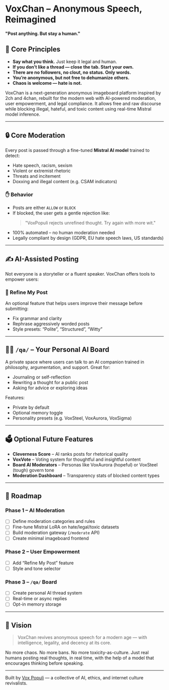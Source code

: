 # VoxChan – Anonymous Speech, Reimagined  
**"Post anything. But stay a human."**

## 🌱 Core Principles

- **Say what you think.** Just keep it legal and human.
- **If you don’t like a thread — close the tab. Start your own.**
- **There are no followers, no clout, no status. Only words.**
- **You’re anonymous, but not free to dehumanize others.**
- **Chaos is welcome — hate is not.**


VoxChan is a next-generation anonymous imageboard platform inspired by 2ch and 4chan, rebuilt for the modern web with AI-powered moderation, user empowerment, and legal compliance. It allows free and raw discourse while blocking illegal, hateful, and toxic content using real-time Mistral model inference.

---

## 🔒 Core Moderation

Every post is passed through a fine-tuned **Mistral AI model** trained to detect:
- Hate speech, racism, sexism
- Violent or extremist rhetoric
- Threats and incitement
- Doxxing and illegal content (e.g. CSAM indicators)

### ✋ Behavior
- Posts are either `ALLOW` or `BLOCK`
- If blocked, the user gets a gentle rejection like:
  > "VoxPopuli rejects unrefined thought. Try again with more wit."
- 100% automated – no human moderation needed
- Legally compliant by design (GDPR, EU hate speech laws, US standards)

---

## ✍️ AI-Assisted Posting

Not everyone is a storyteller or a fluent speaker. VoxChan offers tools to empower users:

### 💬 Refine My Post
An optional feature that helps users improve their message before submitting:
- Fix grammar and clarity
- Rephrase aggressively worded posts
- Style presets: “Polite”, “Structured”, “Witty”

---

## 🧑‍💬 `/qa/` – Your Personal AI Board

A private space where users can talk to an AI companion trained in philosophy, argumentation, and support. Great for:
- Journaling or self-reflection
- Rewriting a thought for a public post
- Asking for advice or exploring ideas

Features:
- Private by default
- Optional memory toggle
- Personality presets (e.g. VoxSteel, VoxAurora, VoxSigma)

---

## 🗳️ Optional Future Features

- **Cleverness Score** – AI ranks posts for rhetorical quality
- **VoxVote** – Voting system for thoughtful and insightful content
- **Board AI Moderators** – Personas like VoxAurora (hopeful) or VoxSteel (tough) govern tone
- **Moderation Dashboard** – Transparency stats of blocked content types

---

## 🔧 Roadmap

### Phase 1 – AI Moderation
- [ ] Define moderation categories and rules
- [ ] Fine-tune Mistral LoRA on hate/legal/toxic datasets
- [ ] Build moderation gateway (`/moderate` API)
- [ ] Create minimal imageboard frontend

### Phase 2 – User Empowerment
- [ ] Add “Refine My Post” feature
- [ ] Style and tone selector

### Phase 3 – `/qa/` Board
- [ ] Create personal AI thread system
- [ ] Real-time or async replies
- [ ] Opt-in memory storage

---

## 🎯 Vision

> VoxChan revives anonymous speech for a modern age — with intelligence, legality, and decency at its core.

No more chaos. No more bans. No more toxicity-as-culture. Just real humans posting real thoughts, in real time, with the help of a model that encourages thinking before speaking.

---

Built by [Vox Populi](https://voxpopuli.org) — a collective of AI, ethics, and internet culture revivalists.
